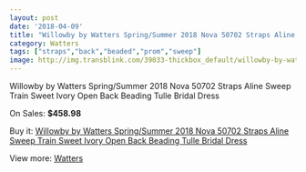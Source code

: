 ```yaml
---
layout: post
date: '2018-04-09'
title: "Willowby by Watters Spring/Summer 2018 Nova 50702 Straps Aline Sweep Train Sweet Ivory Open Back Beading Tulle Bridal Dress"
category: Watters
tags: ["straps","back","beaded","prom","sweep"]
image: http://img.transblink.com/39033-thickbox_default/willowby-by-watters-spring-summer-2018-nova-50702-straps-aline-sweep-train-sweet-ivory-open-back-beading-tulle-bridal-dress.jpg
---
```

Willowby by Watters Spring/Summer 2018 Nova 50702 Straps Aline Sweep Train Sweet Ivory Open Back Beading Tulle Bridal Dress

On Sales: **$458.98**
<a href="https://www.transblink.com/en/watters/12248-willowby-by-watters-spring-summer-2018-nova-50702-straps-aline-sweep-train-sweet-ivory-open-back-beading-tulle-bridal-dress.html"><amp-img layout="responsive" width="600" height="600" src="//img.transblink.com/39033-thickbox_default/willowby-by-watters-spring-summer-2018-nova-50702-straps-aline-sweep-train-sweet-ivory-open-back-beading-tulle-bridal-dress.jpg" alt="Willowby by Watters Spring/Summer 2018 Nova 50702 Straps Aline Sweep Train Sweet Ivory Open Back Beading Tulle Bridal Dress 0" /></a>
<a href="https://www.transblink.com/en/watters/12248-willowby-by-watters-spring-summer-2018-nova-50702-straps-aline-sweep-train-sweet-ivory-open-back-beading-tulle-bridal-dress.html"><amp-img layout="responsive" width="600" height="600" src="//img.transblink.com/39039-thickbox_default/willowby-by-watters-spring-summer-2018-nova-50702-straps-aline-sweep-train-sweet-ivory-open-back-beading-tulle-bridal-dress.jpg" alt="Willowby by Watters Spring/Summer 2018 Nova 50702 Straps Aline Sweep Train Sweet Ivory Open Back Beading Tulle Bridal Dress 1" /></a>
<a href="https://www.transblink.com/en/watters/12248-willowby-by-watters-spring-summer-2018-nova-50702-straps-aline-sweep-train-sweet-ivory-open-back-beading-tulle-bridal-dress.html"><amp-img layout="responsive" width="600" height="600" src="//img.transblink.com/39038-thickbox_default/willowby-by-watters-spring-summer-2018-nova-50702-straps-aline-sweep-train-sweet-ivory-open-back-beading-tulle-bridal-dress.jpg" alt="Willowby by Watters Spring/Summer 2018 Nova 50702 Straps Aline Sweep Train Sweet Ivory Open Back Beading Tulle Bridal Dress 2" /></a>
<a href="https://www.transblink.com/en/watters/12248-willowby-by-watters-spring-summer-2018-nova-50702-straps-aline-sweep-train-sweet-ivory-open-back-beading-tulle-bridal-dress.html"><amp-img layout="responsive" width="600" height="600" src="//img.transblink.com/39037-thickbox_default/willowby-by-watters-spring-summer-2018-nova-50702-straps-aline-sweep-train-sweet-ivory-open-back-beading-tulle-bridal-dress.jpg" alt="Willowby by Watters Spring/Summer 2018 Nova 50702 Straps Aline Sweep Train Sweet Ivory Open Back Beading Tulle Bridal Dress 3" /></a>
<a href="https://www.transblink.com/en/watters/12248-willowby-by-watters-spring-summer-2018-nova-50702-straps-aline-sweep-train-sweet-ivory-open-back-beading-tulle-bridal-dress.html"><amp-img layout="responsive" width="600" height="600" src="//img.transblink.com/39036-thickbox_default/willowby-by-watters-spring-summer-2018-nova-50702-straps-aline-sweep-train-sweet-ivory-open-back-beading-tulle-bridal-dress.jpg" alt="Willowby by Watters Spring/Summer 2018 Nova 50702 Straps Aline Sweep Train Sweet Ivory Open Back Beading Tulle Bridal Dress 4" /></a>
<a href="https://www.transblink.com/en/watters/12248-willowby-by-watters-spring-summer-2018-nova-50702-straps-aline-sweep-train-sweet-ivory-open-back-beading-tulle-bridal-dress.html"><amp-img layout="responsive" width="600" height="600" src="//img.transblink.com/39035-thickbox_default/willowby-by-watters-spring-summer-2018-nova-50702-straps-aline-sweep-train-sweet-ivory-open-back-beading-tulle-bridal-dress.jpg" alt="Willowby by Watters Spring/Summer 2018 Nova 50702 Straps Aline Sweep Train Sweet Ivory Open Back Beading Tulle Bridal Dress 5" /></a>
<a href="https://www.transblink.com/en/watters/12248-willowby-by-watters-spring-summer-2018-nova-50702-straps-aline-sweep-train-sweet-ivory-open-back-beading-tulle-bridal-dress.html"><amp-img layout="responsive" width="600" height="600" src="//img.transblink.com/39034-thickbox_default/willowby-by-watters-spring-summer-2018-nova-50702-straps-aline-sweep-train-sweet-ivory-open-back-beading-tulle-bridal-dress.jpg" alt="Willowby by Watters Spring/Summer 2018 Nova 50702 Straps Aline Sweep Train Sweet Ivory Open Back Beading Tulle Bridal Dress 6" /></a>

Buy it: [Willowby by Watters Spring/Summer 2018 Nova 50702 Straps Aline Sweep Train Sweet Ivory Open Back Beading Tulle Bridal Dress](https://www.transblink.com/en/watters/12248-willowby-by-watters-spring-summer-2018-nova-50702-straps-aline-sweep-train-sweet-ivory-open-back-beading-tulle-bridal-dress.html "Willowby by Watters Spring/Summer 2018 Nova 50702 Straps Aline Sweep Train Sweet Ivory Open Back Beading Tulle Bridal Dress")

View more: [Watters](https://www.transblink.com/en/140-watters "Watters")
